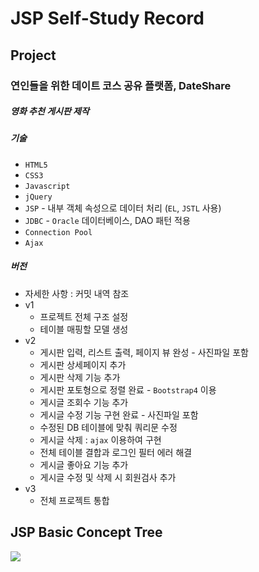# JSP Self-Study Record

## Project

### 연인들을 위한 데이트 코스 공유 플랫폼, DateShare
##### 영화 추천 게시판 제작
##### 기술
* `HTML5`
* `CSS3`
* `Javascript`
* `jQuery`
* `JSP` - 내부 객체 속성으로 데이터 처리 (`EL`, `JSTL` 사용)
* `JDBC` - `Oracle` 데이터베이스, DAO 패턴 적용
* `Connection Pool` 
* `Ajax`

##### 버전
* 자세한 사항 : 커밋 내역 참조 
* v1
  * 프로젝트 전체 구조 설정
  * 테이블 매핑할 모델 생성 
* v2
  * 게시판 입력, 리스트 출력, 페이지 뷰 완성 - 사진파일 포함
  * 게시판 상세페이지 추가
  * 게시판 삭제 기능 추가
  * 게시판 포토형으로 정렬 완료 - `Bootstrap4` 이용 
  * 게시글 조회수 기능 추가 
  * 게시글 수정 기능 구현 완료 - 사진파일 포함
  * 수정된 DB 테이블에 맞춰 쿼리문 수정 
  * 게시글 삭제 : `ajax` 이용하여 구현 
  * 전체 테이블 결합과 로그인 필터 에러 해결 
  * 게시글 좋아요 기능 추가 
  * 게시글 수정 및 삭제 시 회원검사 추가 
* v3 
  * 전체 프로젝트 통합 

## JSP Basic Concept Tree
<img src="https://github.com/Miniminis/JSP/blob/master/JSP(Java%20Server%20Page).png">
